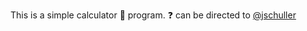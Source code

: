 This is a simple calculator :abacus: program. :question: can be directed to
[@jschuller](https://github.com/jschuller)

